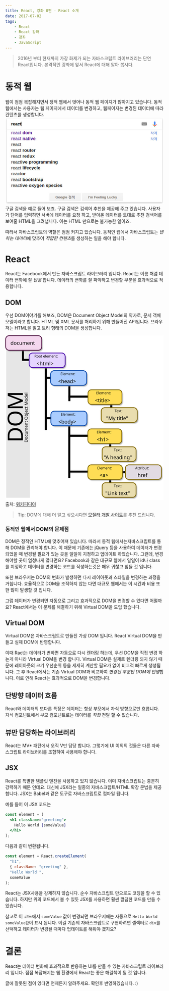 ```yaml
---
title: React, 강좌 0편 - React 소개
date: 2017-07-02
tags:
    - React
    - React 강좌
    - 강좌
    - JavaScript
---
```

> 2016년 부터 현재까지 가장 화제가 되는 자바스크립트 라이브러리는 단연 React입니다. 본격적인 강좌에 앞서 React에 대해 알아 봅시다.

# 동적 웹
웹이 점점 복잡해지면서 정적 웹에서 벗어나 동적 웹 페이지가 많아지고 있습니다. 동적 웹에서는 사용자는 웹 페이지에서 데이터를 변경하고, 웹페이지는 변경된 데이터에 따라 컨텐츠를 생성합니다.
![구글검색](./google-search.jpg)
구글 검색을 예로 들어 보죠. 구글 검색은 검색어 추천을 제공해 주고 있습니다. 사용자가 단어를 입력하면 서버에 데이터를 요청 하고, 받아온 데이터를 토대로 추천 검색어를 보여줄 HTML을 그려냅니다.
이는 HTML 만으로는 불가능한 일이죠.

따라서 자바스크립트의 역할은 점점 커지고 있습니다. 동적인 웹에서 자바스크립트는 *변하는 데이터*에 맞추어 *적합한 컨텐츠*를 생성하는 일을 해야 합니다.

# React
React는 Facebook에서 만든 자바스크립트 라이브러리 입니다. React는 이름 처럼 데이터 변화에 잘 *반응* 합니다. 데이터의 변화를 잘 파악하고 변경할 부분을 효과적으로 적용합니다.

## DOM
우선 DOM이야기를 해보죠, DOM은 Document Object Model의 약자로, 문서 객체 모델이라고 합니다. HTML 및 XML 문서를 처리하기 위해 만들어진 API입니다.
브라우저는 HTML을 읽고 트리 형태의 DOM을 생성합니다.

![DOM](DOM-model.svg)
출처: [위키피디아](https://en.wikipedia.org/wiki/Document_Object_Model)

> Tip: DOM에 대해 더 알고 싶으시다면 [모질라 개발 사이트](https://developer.mozilla.org/ko/docs/DOM)를 추천 드립니다.

### 동적인 웹에서 DOM의 문제점
DOM은 정적인 HTML에 맞추어져 있습니다. 따라서 동적 웹에서는자바스크립트를 통해 DOM을 관리해야 합니다.
이 때문에 기존에는 jQuery 등을 사용하여 데이터가 변경 되었을 때 변경될 필요가 있는 곳을 일일이 지정하고 업데이트 하였습니다.
그런데, 변경해야할 곳이 엄청나게 많다면요? Facebook과 같은 대규모 웹에서 일일이 id나 class를 지정하고 데이터를 변경하는 코드를 작성하는것은 매우 귀찮고 힘들 것 입니다.

또한 브라우저는 DOM의 변화가 발생하면 다시 레이아웃과 스타일을 변경하는 과정을 거칩니다. 효율적으로 DOM을 조작하지 않는 다면 대규모 웹에서는 이 시간과 비용 또한 많이 발생할 것 입니다.

그럼 데이터가 변경되면 자동으로 그리고 효과적으로 DOM을 변경할 수 있다면 어떨까요? React에서는 이 문제를 해결하기 위해 Virtual DOM을 도입 했습니다.

## Virtual DOM
Virtual DOM은 자바스크립트로 만들진 가상 DOM 입니다. React Virtual DOM을 만들고 실제 DOM에 반영합니다.

이때 Ract는 데이터가 변하면 자동으로 다시 렌더링 하는데, 우선 DOM을 직접 변경 하는게 아니라 Virtual DOM을 변경 합니다.
Virtual DOM은 실제로 렌더링 되지 않기 때문에 레이아웃의 크기 우선순위 등을 세세히 계산할 필요가 없어 비교적 빠르게 생성됩니다.
그 후 React에서는 기존 Virtual DOM과 비교하여 *변경된 부분만 DOM에 반영*합니다. 이로 인해 React는 효과적으로 DOM을 변경합니다.

## 단방향 데이터 흐름
React와 데이터의 또다른 특징은 데이터는 항상 부모에서 자식 방향으로만 흐릅니다. 자식 컴포넌트에서 부모 컴포넌트로는 데이터를 *직접* 전달 할 수 없습니다.

## 뷰만 담당하는 라이브러리
React는 MV* 패턴에서 오직 V만 담당 합니다. 그렇기에 UI 이외의 것들은 다른 자바스크립트 라이브러리를 조합하여 사용해야 합니다.

## JSX
React를 특별한 템플릿 엔진을 사용하고 있지 않습니다. 이미 자바스크립트는 충분히 강력하기 때문 인데요. 대신에 JSX라는 일종의 자바스크립트/HTML 확장 문법을 제공합니다.
JSX는 Babel과 같은 도구로 자바스크립트로 컴파일 됩니다.

예를 들어 이 JSX 코드는
```jsx
const element = (
  <h1 className="greeting">
    Hello World {someValue}
  </h1>
);
```
다음과 같이 변환됩니다.
```js
const element = React.createElement(
  "h1",
  { className: "greeting" },
  "Hello World ",
  someValue
);
```
React는 JSX사용을 강제하지 않습니다. 순수 자바스크립트 만으로도 코딩을 할 수 있습니다. 하지만 위의 코드에서 볼 수 있듯 JSX를 사용하면 훨씬 깔끔한 코드를 만들 수 있습니다.

참고로 이 코드에서 `someValue` 값이 변경되면 브라우저에는 자동으로 `Hello World someValue값`이 표시 됩니다.
이걸 기존의 자바스크립트로 구현하려면 셀렉터로 `div`를 선택하고 데이터가 변경될 때마다 업데이트를 해줘야 겠지요?

# 결론
React는 데이터 변화에 효과적으로 반응하는 UI를 만들 수 있는 자바스크립트 라이브러리 입니다. 점점 복잡해지는 웹 환경에서 React는 좋은 해결책이 될 것 입니다.

글에 잘못된 점이 있다면 언제든지 알려주세요. 확인후 반영하겠습니다. :)
